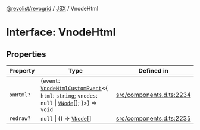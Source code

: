[@revolist/revogrid](README.md) / [JSX](Namespace.JSX.md) / VnodeHtml

# Interface: VnodeHtml

## Properties

| Property | Type | Defined in |
| ------ | ------ | ------ |
| `onHtml?` | (`event`: [`VnodeHtmlCustomEvent`](Interface.VnodeHtmlCustomEvent.md)\<\{ `html`: `string`; `vnodes`: `null` \| [`VNode`](Interface.VNode.md)[]; \}\>) => `void` | [src/components.d.ts:2234](https://github.com/revolist/revogrid/blob/60c4961e100e626252b5238bec5f6c11285d15d0/src/components.d.ts#L2234) |
| `redraw?` | `null` \| () => [`VNode`](Interface.VNode.md)[] | [src/components.d.ts:2235](https://github.com/revolist/revogrid/blob/60c4961e100e626252b5238bec5f6c11285d15d0/src/components.d.ts#L2235) |
